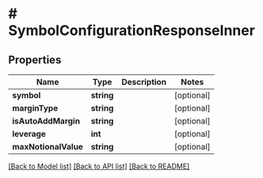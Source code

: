 # # SymbolConfigurationResponseInner

## Properties

Name | Type | Description | Notes
------------ | ------------- | ------------- | -------------
**symbol** | **string** |  | [optional]
**marginType** | **string** |  | [optional]
**isAutoAddMargin** | **string** |  | [optional]
**leverage** | **int** |  | [optional]
**maxNotionalValue** | **string** |  | [optional]

[[Back to Model list]](../../README.md#models) [[Back to API list]](../../README.md#endpoints) [[Back to README]](../../README.md)
